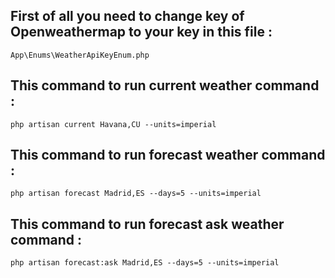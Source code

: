 ## First of all you need to change key of Openweathermap to your key in this file :
    App\Enums\WeatherApiKeyEnum.php

##  This command to run current weather command :
    php artisan current Havana,CU --units=imperial

##  This command to run forecast weather command :
    php artisan forecast Madrid,ES --days=5 --units=imperial

##  This command to run forecast ask weather command :
    php artisan forecast:ask Madrid,ES --days=5 --units=imperial
